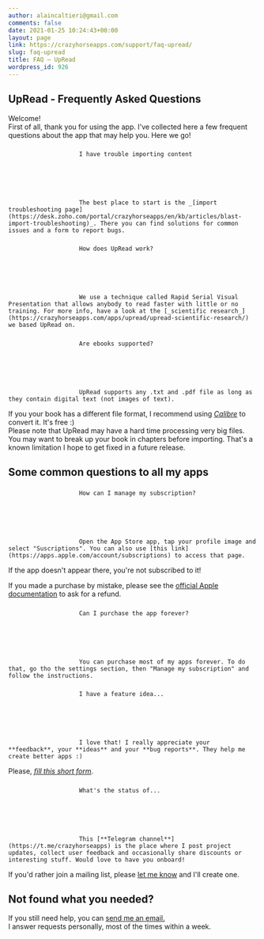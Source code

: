 ```yaml
---
author: alaincaltieri@gmail.com
comments: false
date: 2021-01-25 10:24:43+00:00
layout: page
link: https://crazyhorseapps.com/support/faq-upread/
slug: faq-upread
title: FAQ — UpRead
wordpress_id: 926
---
```


## UpRead - Frequently Asked Questions

		
		

Welcome!  
First of all, thank you for using the app. I've collected here a few frequent questions about the app that may help you. Here we go!

		
				

##### 
						I have trouble importing content					
				


									


						The best place to start is the _[import troubleshooting page](https://desk.zoho.com/portal/crazyhorseapps/en/kb/articles/blast-import-troubleshooting)_. There you can find solutions for common issues and a form to report bugs.					


				

##### 
						How does UpRead work?					
				


									


						We use a technique called Rapid Serial Visual Presentation that allows anybody to read faster with little or no training. For more info, have a look at the [_scientific research_](https://crazyhorseapps.com/apps/upread/upread-scientific-research/) we based UpRead on. 					


				

##### 
						Are ebooks supported?					
				


									


						UpRead supports any .txt and .pdf file as long as they contain digital text (not images of text).  
If you your book has a different file format, I recommend using [_Calibre_](https://calibre-ebook.com/) to convert it. It's free :)  
Please note that UpRead may have a hard time processing very big files. You may want to break up your book in chapters before importing. That's a known limitation I hope to get fixed in a future release.					


			

## 

## Some common questions to all my apps

		
				

##### 
						How can I manage my subscription?					
				


									


						Open the App Store app, tap your profile image and select "Suscriptions". You can also use [this link](https://apps.apple.com/account/subscriptions) to access that page.  
  
If the app doesn't appear there, you're not subscribed to it! 
  
If you made a purchase by mistake, please see the [official Apple documentation](https://support.apple.com/en-us/HT202039#subscriptions) to ask for a refund.					


				

##### 
						Can I purchase the app forever?					
				


									


						You can purchase most of my apps forever. To do that, go tho the settings section, then "Manage my subscription" and follow the instructions.					


				

##### 
						I have a feature idea...					
				


									


						I love that! I really appreciate your **feedback**, your **ideas** and your **bug reports**. They help me create better apps :)  
Please, _[fill this short form](https://forms.gle/U5a9922HSXcKfbq89)_.					


				

##### 
						What's the status of...					
				


									


						This [**Telegram channel**](https://t.me/crazyhorseapps) is the place where I post project updates, collect user feedback and occasionally share discounts or interesting stuff. Would love to have you onboard!  
If you'd rather join a mailing list, please [let me know](mailto:help.chapps@gmail.com) and I'll create one.					


			

## 

## Not found what you needed?  


		
		

If you still need help, you can [send me an email.](mailto:help.chapps@gmail.com)  
I answer requests personally, most of the times within a week. 

